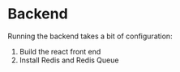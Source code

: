 # Backend
Running the backend takes a bit of configuration:

1) Build the react front end
2) Install Redis and Redis Queue

